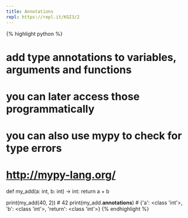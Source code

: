 ```yaml
---
title: Annotations
repl: https://repl.it/KGI3/2
---
```

{% highlight python %}
# add type annotations to variables, arguments and functions
# you can later access those programmatically

# you can also use mypy to check for type errors
# http://mypy-lang.org/

def my_add(a: int, b: int) -> int:
    return a + b

print(my_add(40, 2))  # 42
print(my_add.__annotations__)  # {'a': <class 'int'>, 'b': <class 'int'>, 'return': <class 'int'>}
{% endhighlight %}
